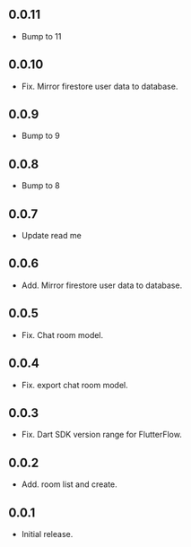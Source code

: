 ## 0.0.11
* Bump to 11

## 0.0.10
* Fix. Mirror firestore user data to database.

## 0.0.9
* Bump to 9

## 0.0.8
* Bump to 8

## 0.0.7

- Update read me

## 0.0.6

- Add. Mirror firestore user data to database.

## 0.0.5

- Fix. Chat room model.

## 0.0.4

- Fix. export chat room model.

## 0.0.3

- Fix. Dart SDK version range for FlutterFlow.

## 0.0.2

- Add. room list and create.

## 0.0.1

- Initial release.
